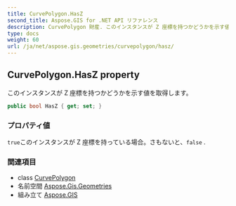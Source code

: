 ```yaml
---
title: CurvePolygon.HasZ
second_title: Aspose.GIS for .NET API リファレンス
description: CurvePolygon 財産. このインスタンスが Z 座標を持つかどうかを示す値を取得します
type: docs
weight: 60
url: /ja/net/aspose.gis.geometries/curvepolygon/hasz/
---
```

## CurvePolygon.HasZ property

このインスタンスが Z 座標を持つかどうかを示す値を取得します。

```csharp
public bool HasZ { get; set; }
```

### プロパティ値

`true`このインスタンスが Z 座標を持っている場合。さもないと、`false` .

### 関連項目

* class [CurvePolygon](../)
* 名前空間 [Aspose.Gis.Geometries](../../curvepolygon/)
* 組み立て [Aspose.GIS](../../../)



